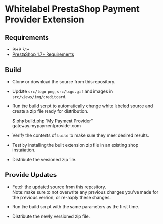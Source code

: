 # Whitelabel PrestaShop Payment Provider Extension

## Requirements

- PHP 7.1+
- [PrestaShop 1.7+ Requirements](http://doc.prestashop.com/display/PS16/System+Administrator+Guide)

## Build

- Clone or download the source from this repository.

- Update `src/logo.png`, `src/logo.gif` and images in `src/views/img/creditcard`.

- Run the build script to automatically change white labeled source and create a zip file ready for distribution. 

    $ php build.php "My Payment Provider" gateway.mypaymentprovider.com

- Verify the contents of `build` to make sure they meet desired results.

- Test by installing the built extension zip file in an existing shop installation.

- Distribute the versioned zip file.

## Provide Updates

- Fetch the updated source from this repository.<br>Note: make sure to not overwrite any previous changes you've made for the previous version, or re-apply these changes.

- Run the build script with the same parameters as the first time.

- Distribute the newly versioned zip file. 
